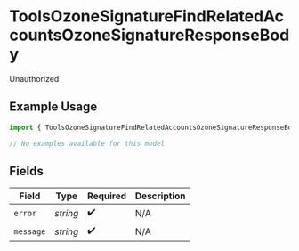 # ToolsOzoneSignatureFindRelatedAccountsOzoneSignatureResponseBody

Unauthorized

## Example Usage

```typescript
import { ToolsOzoneSignatureFindRelatedAccountsOzoneSignatureResponseBody } from "bluesky/models/errors";

// No examples available for this model
```

## Fields

| Field              | Type               | Required           | Description        |
| ------------------ | ------------------ | ------------------ | ------------------ |
| `error`            | *string*           | :heavy_check_mark: | N/A                |
| `message`          | *string*           | :heavy_check_mark: | N/A                |